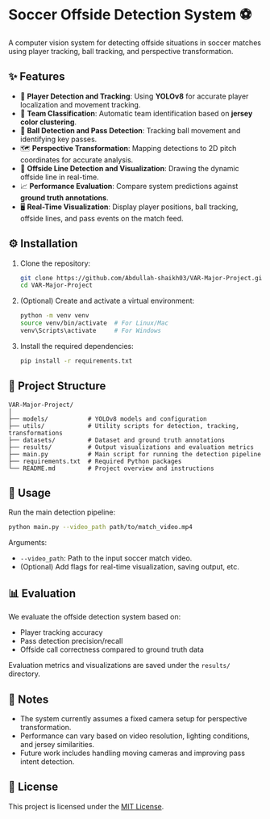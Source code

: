 
# Soccer Offside Detection System ⚽

A computer vision system for detecting offside situations in soccer matches using player tracking, ball tracking, and perspective transformation.

## ✨ Features

- 🚀 **Player Detection and Tracking**: Using **YOLOv8** for accurate player localization and movement tracking.
- 🎽 **Team Classification**: Automatic team identification based on **jersey color clustering**.
- 🏐 **Ball Detection and Pass Detection**: Tracking ball movement and identifying key passes.
- 🗺️ **Perspective Transformation**: Mapping detections to 2D pitch coordinates for accurate analysis.
- 📏 **Offside Line Detection and Visualization**: Drawing the dynamic offside line in real-time.
- 📈 **Performance Evaluation**: Compare system predictions against **ground truth annotations**.
- 🖥️ **Real-Time Visualization**: Display player positions, ball tracking, offside lines, and pass events on the match feed.

## ⚙️ Installation

1. Clone the repository:
   ```bash
   git clone https://github.com/Abdullah-shaikh03/VAR-Major-Project.git
   cd VAR-Major-Project
   ```

2. (Optional) Create and activate a virtual environment:
   ```bash
   python -m venv venv
   source venv/bin/activate  # For Linux/Mac
   venv\Scripts\activate     # For Windows
   ```

3. Install the required dependencies:
   ```bash
   pip install -r requirements.txt
   ```

## 📂 Project Structure

```
VAR-Major-Project/
│
├── models/           # YOLOv8 models and configuration
├── utils/            # Utility scripts for detection, tracking, transformations
├── datasets/         # Dataset and ground truth annotations
├── results/          # Output visualizations and evaluation metrics
├── main.py           # Main script for running the detection pipeline
├── requirements.txt  # Required Python packages
└── README.md         # Project overview and instructions
```

## 🚀 Usage

Run the main detection pipeline:
```bash
python main.py --video_path path/to/match_video.mp4
```

Arguments:
- `--video_path`: Path to the input soccer match video.
- (Optional) Add flags for real-time visualization, saving output, etc.

## 📊 Evaluation

We evaluate the offside detection system based on:
- Player tracking accuracy
- Pass detection precision/recall
- Offside call correctness compared to ground truth data

Evaluation metrics and visualizations are saved under the `results/` directory.

## 📢 Notes

- The system currently assumes a fixed camera setup for perspective transformation.
- Performance can vary based on video resolution, lighting conditions, and jersey similarities.
- Future work includes handling moving cameras and improving pass intent detection.

## 📜 License

This project is licensed under the [MIT License](LICENSE).

